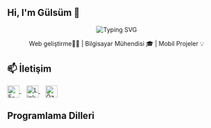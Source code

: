 ## Hi, I'm Gülsüm 👋

<!-- Etkileşimli yazı (Typing SVG) -->
<p align="center">
  <img src="https://readme-typing-svg.herokuapp.com?font=Fira+Code&pause=1000&color=F78A1D&center=true&vCenter=true&width=450&lines=Merhaba%2C+Ben+G%C3%BCls%C3%BCm+S%C3%BCmer!" alt="Typing SVG" />
</p>

<!-- Kısa tanıtım cümlesi -->
<p align="center">
  Web geliştirme👩‍💻 | Bilgisayar Mühendisi 🎓 | Mobil Projeler 💡
</p>

## 📫 İletişim
<a href="mailto:glsmsumer44@gmail.com">
  <img
    src="https://img.shields.io/badge/glsmsumer44%40gmail.com-D14836?style=for-the-badge&logo=gmail&logoColor=white"
    alt="E-posta"
    style="vertical-align: middle;"
    height="28"
  />
</a>
&nbsp;&nbsp;
<a href="https://www.linkedin.com/in/gulsumsumer/" target="_blank" rel="noopener noreferrer">
  <img
    src="https://img.shields.io/badge/LinkedIn-0077B5?style=for-the-badge&logo=linkedin&logoColor=white"
    alt="LinkedIn"
    style="vertical-align: middle;"
    height="28"
  />
</a>
&nbsp;&nbsp;
<a href="gulsumsumercv.pdf" download>
  <img
    src="https://img.shields.io/badge/%C3%96zge%C3%A7mi%C5%9F-FF9A00?style=for-the-badge&logo=adobe%20illustrator&logoColor=white"
    alt="Özgeçmiş"
    style="vertical-align: middle;"
    height="28"
  />
</a>

## Programlama Dilleri





